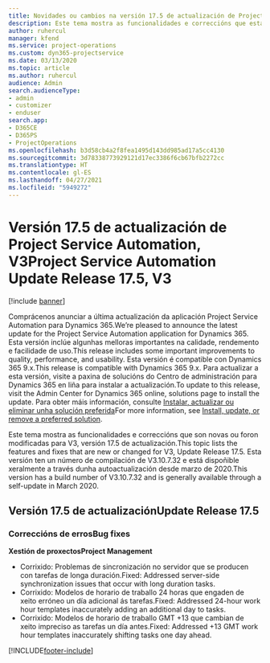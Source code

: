```yaml
---
title: Novidades ou cambios na versión 17.5 de actualización de Project Service Automation, Corrección, V3
description: Este tema mostra as funcionalidades e correccións que están dispoñibles la versión 17.5 de actualización de Project Service Automation, V3.
author: ruhercul
manager: kfend
ms.service: project-operations
ms.custom: dyn365-projectservice
ms.date: 03/13/2020
ms.topic: article
ms.author: ruhercul
audience: Admin
search.audienceType:
- admin
- customizer
- enduser
search.app:
- D365CE
- D365PS
- ProjectOperations
ms.openlocfilehash: b3d58cb4a2f8fea1495d143dd985ad17a5cc4130
ms.sourcegitcommit: 3d78338773929121d17ec3386f6cb67bfb2272cc
ms.translationtype: HT
ms.contentlocale: gl-ES
ms.lasthandoff: 04/27/2021
ms.locfileid: "5949272"
---
```

# <a name="project-service-automation-update-release-175-v3"></a><span data-ttu-id="c4d5f-103">Versión 17.5 de actualización de Project Service Automation, V3</span><span class="sxs-lookup"><span data-stu-id="c4d5f-103">Project Service Automation Update Release 17.5, V3</span></span>

[!include [banner](../includes/psa-now-project-operations.md)]

<span data-ttu-id="c4d5f-104">Comprácenos anunciar a última actualización da aplicación Project Service Automation para Dynamics 365.</span><span class="sxs-lookup"><span data-stu-id="c4d5f-104">We’re pleased to announce the latest update for the Project Service Automation application for Dynamics 365.</span></span> <span data-ttu-id="c4d5f-105">Esta versión inclúe algunhas melloras importantes na calidade, rendemento e facilidade de uso.</span><span class="sxs-lookup"><span data-stu-id="c4d5f-105">This release includes some important improvements to quality, performance, and usability.</span></span>  <span data-ttu-id="c4d5f-106">Esta versión é compatible con Dynamics 365 9.x.</span><span class="sxs-lookup"><span data-stu-id="c4d5f-106">This release is compatible with Dynamics 365 9.x.</span></span> <span data-ttu-id="c4d5f-107">Para actualizar a esta versión, visite a paxina de solucións do Centro de administración para Dynamics 365 en liña para instalar a actualización.</span><span class="sxs-lookup"><span data-stu-id="c4d5f-107">To update to this release, visit the Admin Center for Dynamics 365 online, solutions page to install the update.</span></span> <span data-ttu-id="c4d5f-108">Para obter máis información, consulte [Instalar, actualizar ou eliminar unha solución preferida](/power-platform/admin/install-remove-preferred-solution)</span><span class="sxs-lookup"><span data-stu-id="c4d5f-108">For more information, see [Install, update, or remove a preferred solution](/power-platform/admin/install-remove-preferred-solution).</span></span>

<span data-ttu-id="c4d5f-109">Este tema mostra as funcionalidades e correccións que son novas ou foron modificadas para V3, versión 17.5 de actualización.</span><span class="sxs-lookup"><span data-stu-id="c4d5f-109">This topic lists the features and fixes that are new or changed for V3, Update Release 17.5.</span></span> <span data-ttu-id="c4d5f-110">Esta versión ten un número de compilación de V3.10.7.32 e está dispoñible xeralmente a través dunha autoactualización desde marzo de 2020.</span><span class="sxs-lookup"><span data-stu-id="c4d5f-110">This version has a build number of V3.10.7.32 and is generally available through a self-update in March 2020.</span></span>


## <a name="update-release-175"></a><span data-ttu-id="c4d5f-111">Versión 17.5 de actualización</span><span class="sxs-lookup"><span data-stu-id="c4d5f-111">Update Release 17.5</span></span>

### <a name="bug-fixes"></a><span data-ttu-id="c4d5f-112">Correccións de erros</span><span class="sxs-lookup"><span data-stu-id="c4d5f-112">Bug fixes</span></span>


<span data-ttu-id="c4d5f-113">**Xestión de proxectos**</span><span class="sxs-lookup"><span data-stu-id="c4d5f-113">**Project Management**</span></span>

- <span data-ttu-id="c4d5f-114">Corrixido: Problemas de sincronización no servidor que se producen con tarefas de longa duración.</span><span class="sxs-lookup"><span data-stu-id="c4d5f-114">Fixed: Addressed server-side synchronization issues that occur with long duration tasks.</span></span>
- <span data-ttu-id="c4d5f-115">Corrixido: Modelos de horario de traballo 24 horas que engaden de xeito erróneo un día adicional ás tarefas.</span><span class="sxs-lookup"><span data-stu-id="c4d5f-115">Fixed: Addressed 24-hour work hour templates inaccurately adding an additional day to tasks.</span></span>
- <span data-ttu-id="c4d5f-116">Corrixido: Modelos de horario de traballo GMT +13 que cambian de xeito impreciso as tarefas un día antes.</span><span class="sxs-lookup"><span data-stu-id="c4d5f-116">Fixed: Addressed +13 GMT work hour templates inaccurately shifting tasks one day ahead.</span></span>



[!INCLUDE[footer-include](../includes/footer-banner.md)]
